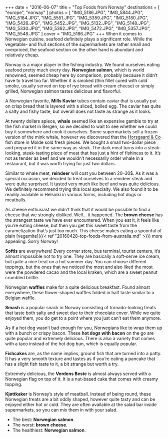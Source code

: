 +++
date    = "2016-06-07"
title   = "Top Foods from Norway"
destinations = [ "europe", "norway" ]
photos = [
  "IMG_5186.JPG", "IMG_5844.JPG", "IMG_5184.JPG", "IMG_5551.JPG", "IMG_5359.JPG",
  "IMG_5180.JPG", "IMG_5426.JPG", "IMG_5452.JPG", "IMG_5132.JPG", "IMG_5148.JPG",
  "IMG_5330.JPG", "IMG_5362.JPG", "IMG_5472.JPG", "IMG_5357.JPG", "IMG_5548.JPG"
]
cover = "IMG_5186.JPG"
+++
When it comes to Norwegian cuisine, seafood definitely plays a significant role. While the vegetable- and fruit sections of the supermarkets are rather small and overpriced, the seafood section on the other hand is abundant and relatively cheap.
<!--more-->

Norway is a major player in the fishing industry. We found ourselves eating seafood pretty much every day. **Norwegian salmon**, which is world renowned, seemed cheap here by comparison, probably because it didn’t have to travel too far. Whether it is smoked (thin fillet cured with cold smoke, usually served on top of rye bread with cream cheese) or simply grilled, Norwegian salmon tastes delicious and flavorful.

A Norwegian favorite, **Mills Kaviar** tubes contain caviar that is usually put on crisp bread that is layered with a sliced, boiled egg. The caviar has quite a salty and fishy taste, but overall does not taste as strange as it looks.

At twenty dollars apiece, **whale** seemed like an expensive gamble to try at the fish market in Bergen, so we decided to wait to see whether we could buy it somewhere and cook it ourselves. Some supermarkets sell a frozen version of the mink whale, however we discovered that the [Horsgaard & Co](http://horsgaard.no/) fish store in Molde sold fresh pieces. We bought a small two-dollar piece and prepared it in the same way as steak. The dark meat turns into a steak-looking, steak-tasting piece of meat that has just a hint of fishiness to it. It’s not as tender as beef and we wouldn’t necessarily order whale in a restaurant, but it was worth trying for just two dollars.

Similar to whale meat, **reindeer** will cost you between 20–30$. As it was a special occasion, we decided to treat ourselves to a reindeer steak and were quite surprised. It tasted very much like beef and was quite delicious. We definitely recommend trying this local specialty. We also found it to be readily available in Helsinki in various forms, including hot dogs or meatballs.

As cheese enthusiast we didn’t think that it would be possible to find a cheese that we strongly disliked. Well… it happened. The **brown cheese** has the strangest taste we have ever encountered. When you eat it, it feels like you’re eating cheese, but then you get this sweet taste from the caramelization that’s just too much. This cheese makes eating a spoonful of plain [vegemite]({{< ref "20160428-top-foods-from-australia.md" >}}) more appealing. Sorry Norway!

**Softis** are everywhere! Every corner store, bus terminal, tourist centers,  it’s almost impossible not to try one. They are basically a soft-serve ice cream, but quite a nice treat on a hot summer day. You can choose different toppings, but the ones that we noticed the most and also liked the most were the powdered cacao and the local kraken, which are a sweet peanut crumbled brittle.

Norwegian **waffles** make for a quite delicious breakfast. Found almost everywhere, these flower-shaped waffles folded in half taste similar to a Belgian waffle.

**Smash** is a popular snack in Norway consisting of tornado-looking treats that taste both salty and sweet due to their chocolate cover. While we quite enjoyed them, you do get to a point where you just can’t eat them anymore.

As if a hot dog wasn’t bad enough for you, Norwegians like to wrap them up with a bunch or crispy bacon. These **hot dogs with bacon** on the go are quite popular and extremely delicious. There is also a variety that comes with a taco instead of the hot dog bun, which is equally popular.

**Fishcakes** are, as the name implies, ground fish that are turned into a patty. It has a very smooth texture and tastes as if you’re eating a pancake that has a slight fish taste to it, a bit strange but worth a try.

Extremely delicious, the **Verdens Beste** is almost always served with a Norwegian flag on top of it. It is a nut-based cake that comes with creamy topping.

**Kjøttkaker** is Norway’s style of meatball. Instead of being round, these Norwegian treats are a bit oddly shaped, however quite tasty and can be enjoyed either hot or cold. They are often available at the salad bar inside supermarkets, so you can mix them in with your salad.

* The best: **Norwegian salmon**.
* The worst: **brown cheese**.
* The healthiest: **Norwegian salmon**.